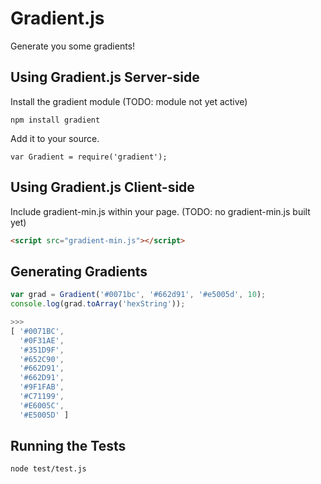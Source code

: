 
Gradient.js
===========

Generate you some gradients!

Using Gradient.js Server-side
---------------------------
Install the gradient module (TODO: module not yet active)

```
npm install gradient
```

Add it to your source.

```
var Gradient = require('gradient');
```

Using Gradient.js Client-side
---------------------------
Include gradient-min.js within your page. (TODO: no gradient-min.js built yet)

```html
<script src="gradient-min.js"></script>
```

Generating Gradients
--------------------

```javascript
var grad = Gradient('#0071bc', '#662d91', '#e5005d', 10);
console.log(grad.toArray('hexString'));

>>>
[ '#0071BC',
  '#0F31AE',
  '#351D9F',
  '#652C90',
  '#662D91',
  '#662D91',
  '#9F1FAB',
  '#C71199',
  '#E6005C',
  '#E5005D' ]
```

Running the Tests
--------------------

```
node test/test.js
```
